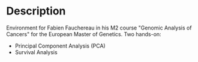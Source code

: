 # Description

Environment for Fabien Fauchereau in his M2 course "Genomic Analysis of Cancers" for the European Master of Genetics.
Two hands-on:
- Principal Component Analysis (PCA)
- Survival Analysis
